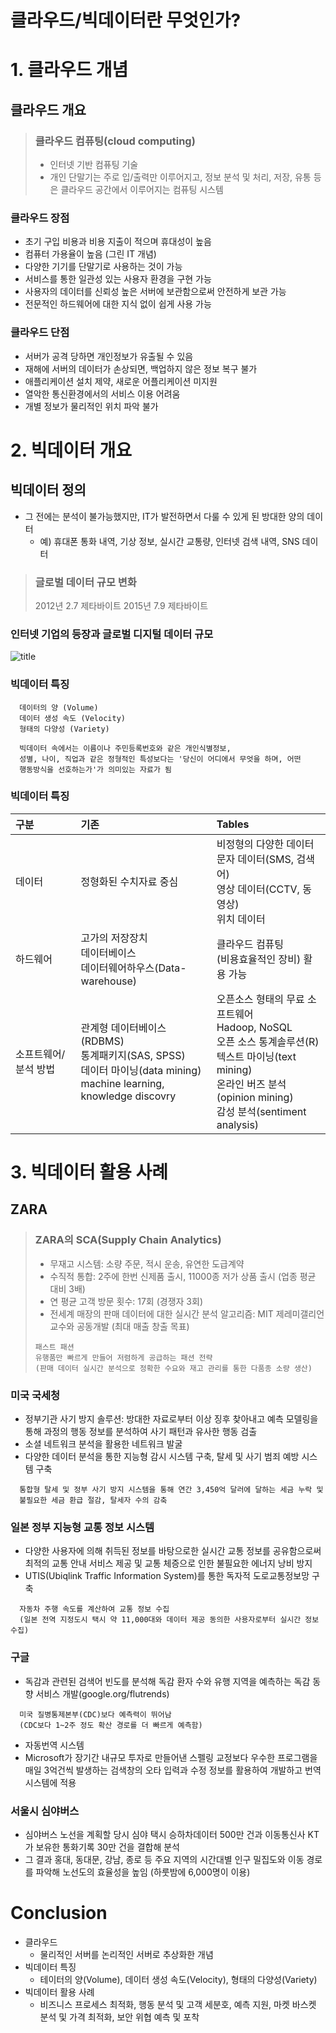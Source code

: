 # **클라우드/빅데이터란 무엇인가?**

# 1. 클라우드 개념
## 클라우드 개요
>### 클라우드 컴퓨팅(cloud computing)
>- 인터넷 기반 컴퓨팅 기술
>- 개인 단말기는 주로 입/출력만 이루어지고, 정보 분석 및 처리, 저장, 유통 등은 클라우드 공간에서 이루어지는 컴퓨팅 시스템

### 클라우드 장점
- 초기 구입 비용과 비용 지출이 적으며 휴대성이 높음
- 컴퓨터 가용율이 높음 (그린 IT 개념)
- 다양한 기기를 단말기로 사용하는 것이 가능
- 서비스를 통한 일관성 있는 사용자 환경을 구현 가능
- 사용자의 데이터를 신뢰성 높은 서버에 보관함으로써 안전하게 보관 가능
- 전문적인 하드웨어에 대한 지식 없이 쉽게 사용 가능

### 클라우드 단점
- 서버가 공격 당하면 개인정보가 유출될 수 있음
- 재해에 서버의 데이터가 손상되면, 백업하지 않은 정보 복구 불가
- 애플리케이션 설치 제약, 새로운 어플리케이션 미지원
- 열악한 통신환경에서의 서비스 이용 어려움
- 개별 정보가 물리적인 위치 파악 불가

# 2. 빅데이터 개요
## 빅데이터 정의
- 그 전에는 분석이 불가능했지만, IT가 발전하면서 다룰 수 있게 된 방대한 양의 데이터
  - 예) 휴대폰 통화 내역, 기상 정보, 실시간 교통량, 인터넷 검색 내역, SNS 데이터
>### 글로벌 데이터 규모 변화
>2012년 2.7 제타바이트
>2015년 7.9 제타바이트

### 인터넷 기업의 등장과 글로벌 디지털 데이터 규모
![title](http://dbscthumb.phinf.naver.net/2157_000_1/20121212122253571_4YGYQH5NZ.jpg/m70_03_i1.jpg?type=w530_fst_n&wm=Y)

### 빅데이터 특징

```
  데이터의 양 (Volume)
  데이터 생성 속도 (Velocity)
  형태의 다양성 (Variety)
  
  빅데이터 속에서는 이름이나 주민등록번호와 같은 개인식별정보,
  성별, 나이, 직업과 같은 정형적인 특성보다는 '당신이 어디에서 무엇을 하며, 어떤
  행동방식을 선호하는가'가 의미있는 자료가 됨
```

### 빅데이터 특징

| 구분                  | 기존                | Tables          |
| :------------------- | :------------------- |:---------------|
| 데이터                | 정형화된 수치자료 중심 | 비정형의 다양한 데이터<br>문자 데이터(SMS, 검색어)<br>영상 데이터(CCTV, 동영상)<br>위치 데이터 |
| 하드웨어              | 고가의 저장장치<br>데이터베이스<br>데이터웨어하우스(Data-warehouse) | 클라우드 컴퓨팅<br>(비용효율적인 장비) 활용 가능 |
| 소프트웨어/분석 방법  | 관계형 데이터베이스(RDBMS)<br>통계패키지(SAS, SPSS)<br>데이터 마이닝(data mining)<br>machine learning, knowledge discovry| 오픈소스 형태의 무료 소프트웨어<br>Hadoop, NoSQL<br>오픈 소스 통계솔루션(R)<br>텍스트 마이닝(text mining)<br>온라인 버즈 분석(opinion mining)<br>감성 분석(sentiment analysis) |

# 3. 빅데이터 활용 사례
## ZARA
>### ZARA의 SCA(Supply Chain Analytics)
>    - 무재고 시스템: 소량 주문, 적시 운송, 유연한 도급계약
>    - 수직적 통합: 2주에 한번 신제품 출시, 11000종 저가 상품 출시 (업종 평균 대비 3배)
>    - 연 평균 고객 방문 횟수: 17회 (경쟁자 3회)
>    - 전세계 매장의 판매 데이터에 대한 실시간  분석 알고리즘: MIT 제레미갤리언 교수와 공동개발 (최대 매출 창출 목표)
>  ```
>  패스트 패션
>  유행품만 빠르게 만들어 저렴하게 공급하는 패션 전략
>  (판매 데이터 실시간 분석으로 정확한 수요와 재고 관리를 통한 다품종 소량 생산)
>  ```

### 미국 국세청
- 정부기관 사기 방지 솔루션: 방대한 자료로부터 이상 징후 찾아내고 예측 모델링을 통해 과정의 행동 정보를 분석하여 사기 패턴과 유사한 행동 검출
- 소셜 네트워크 분석을 활용한 네트워크 발굴
- 다양한 데이터 분석을 통한 지능형 감시 시스템 구축, 탈세 및 사기 범죄 예방 시스템 구축
```
  통합형 탈세 및 정부 사기 방지 시스템을 통해 연간 3,450억 달러에 달하는 세금 누락 및 
  불필요한 세금 환급 절감, 탈세자 수의 감축
```

### 일본 정부 지능형 교통 정보 시스템
- 다양한 사용자에 의해 취득된 정보를 바탕으로한 실시간 교통 정보를 공유함으로써 최적의 교통 안내 서비스 제공 및 교통 체증으로 인한 불필요한 에너지 낭비 방지
- UTIS(Ubiqlink Traffic Information System)를 통한 독자적 도로교통정보망 구축
```
  자동차 주행 속도를 계산하여 교통 정보 수집
  (일본 전역 지정도시 택시 약 11,000대와 데이터 제공 동의한 사용자로부터 실시간 정보 수집)
```

### 구글
- 독감과 관련된 검색어 빈도를 분석해 독감 환자 수와 유행 지역을 예측하는 독감 동향 서비스 개발(google.org/flutrends)
```
  미국 질병통제본부(CDC)보다 예측력이 뛰어남
  (CDC보다 1~2주 정도 확산 경로를 더 빠르게 예측함)
```
- 자동번역 시스템
- Microsoft가 장기간 내규모 투자로 만들어낸 스펠링 교정보다 우수한 프로그램을 매일 3억건씩 발생하는 검색창의 오타 입력과 수정 정보를 활용하여 개발하고 번역시스템에 적용

### 서울시 심야버스
- 심야버스 노선을 계획할 당시 심야 택시 승하차데이터 500만 건과 이동통신사 KT가 보유한 통화기록 30만 건을 결합해 분석
- 그 결과 홍대, 동대문, 강남, 종로 등 주요 지역의 시간대별 인구 밀집도와 이동 경로를 파악해 노선도의 효율성을 높임 (하룻밤에 6,000명이 이용)

# Conclusion
- 클라우드
    - 물리적인 서버를 논리적인 서버로 추상화한 개념
- 빅데이터 특징
    - 테이터의 양(Volume), 데이터 생성 속도(Velocity), 형태의 다양성(Variety)
- 빅데이터 활용 사례
    - 비즈니스 프로세스 최적화, 행동 분석 및 고객 세분호, 예측 지원, 마켓 바스켓 분석 및 
      가격 최적화, 보안 위협 예측 및 포착


